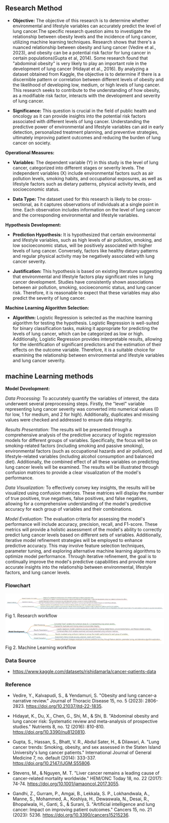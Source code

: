 
## Research Method
- **Objective:** The objective of this research is to determine whether environmental and lifestyle variables can accurately predict the level of lung cancer.The specific research question aims to investigate the relationship between obesity levels and the incidence of lung cancer, utilizing machine learning techniques. Research shows that there's a nuanced relationship between obesity and lung cancer (Vedire et al., 2023), and obesity can be a potential risk factor for lung cancer in certain populations(Gupta et al, 2014). Some research found that "abdominal obesity" is very likely to play an important role in the development of lung cancer (Hidayat et al., 2016). By analyzing a dataset obtained from Kaggle, the objective is to determine if there is a discernible pattern or correlation between different levels of obesity and the likelihood of developing low, medium, or high levels of lung cancer. This research seeks to contribute to the understanding of how obesity, as a modifiable risk factor, interacts with the development and severity of lung cancer.
  
- **Significance:** This question is crucial in the field of public health and oncology as it can provide insights into the potential risk factors associated with different levels of lung cancer. Understanding the predictive power of environmental and lifestyle variables can aid in early detection, personalized treatment planning, and preventive strategies, ultimately improving patient outcomes and reducing the burden of lung cancer on society.

**Operational Measures:**

- **Variables:** The dependent variable (Y) in this study is the level of lung cancer, categorized into different stages or severity levels. The independent variables (X) include environmental factors such as air pollution levels, smoking habits, and occupational exposures, as well as lifestyle factors such as dietary patterns, physical activity levels, and socioeconomic status.

- **Data Type:** The dataset used for this research is likely to be cross-sectional, as it captures observations of individuals at a single point in time. Each observation includes information on the level of lung cancer and the corresponding environmental and lifestyle variables.

**Hypothesis Development:**

- **Prediction Hypothesis:** It is hypothesized that certain environmental and lifestyle variables, such as high levels of air pollution, smoking, and low socioeconomic status, will be positively associated with higher levels of lung cancer. Conversely, factors like healthy dietary patterns and regular physical activity may be negatively associated with lung cancer severity.

- **Justification:** This hypothesis is based on existing literature suggesting that environmental and lifestyle factors play significant roles in lung cancer development. Studies have consistently shown associations between air pollution, smoking, socioeconomic status, and lung cancer risk. Therefore, it is reasonable to expect that these variables may also predict the severity of lung cancer.

**Machine Learning Algorithm Selection:**

- **Algorithm:** Logistic Regression is selected as the machine learning algorithm for testing the hypothesis. Logistic Regression is well-suited for binary classification tasks, making it appropriate for predicting the levels of lung cancer, which can be categorized as low or high. Additionally, Logistic Regression provides interpretable results, allowing for the identification of significant predictors and the estimation of their effects on the outcome variable. Therefore, it is a suitable choice for examining the relationship between environmental and lifestyle variables and lung cancer severity.

## machine Learning methods
**Model Development:**

*Data Processing:*
To accurately quantify the variables of interest, the data underwent several preprocessing steps. Firstly, the "level" variable representing lung cancer severity was converted into numerical values (0 for low, 1 for medium, and 2 for high). Additionally, duplicates and missing values were checked and addressed to ensure data integrity.

*Results Presentation:*
The results will be presented through a comprehensive analysis of the predictive accuracy of logistic regression models for different groups of variables. Specifically, the focus will be on smoking-related factors (including smoking and passive smoking), environmental factors (such as occupational hazards and air pollution), and lifestyle-related variables (including alcohol consumption and balanced diet). Additionally, the combined effect of all these variables on predicting lung cancer levels will be examined. The results will be illustrated through confusion matrices to provide a clear visualization of the model's performance.

*Data Visualization:*
To effectively convey key insights, the results will be visualized using confusion matrices. These matrices will display the number of true positives, true negatives, false positives, and false negatives, allowing for a comprehensive understanding of the model's predictive accuracy for each group of variables and their combinations.

*Model Evaluation:*
The evaluation criteria for assessing the model's performance will include accuracy, precision, recall, and F1-score. These metrics will provide a holistic assessment of the model's ability to correctly predict lung cancer levels based on different sets of variables. Additionally, iterative model refinement strategies will be employed to enhance predictive accuracy. This may involve feature selection techniques, parameter tuning, and exploring alternative machine learning algorithms to optimize model performance. Through iterative refinement, the goal is to continually improve the model's predictive capabilities and provide more accurate insights into the relationship between environmental, lifestyle factors, and lung cancer levels.

### Flowchart
![image](https://github.com/Rising-Stars-by-Sunshine/STATS201_Jiahe_Final/blob/5c496a810e37c543953113f5c17ac95f0a6fcd5c/method/method%20markmap.png)
Fig 1. Research workflow
![image](https://github.com/Rising-Stars-by-Sunshine/STATS201_Jiahe_Final/blob/e4961bd7820c2e5b6bc8859fabb7c5b2f1d0cc13/method/ml.png)
Fig 2. Machine Learning workflow

### Data Source
- https://www.kaggle.com/datasets/rishidamarla/cancer-patients-data



### Reference
- Vedire, Y., Kalvapudi, S., & Yendamuri, S. "Obesity and lung cancer-a narrative review." Journal of Thoracic Disease 15, no. 5 (2023): 2806-2823. https://doi.org/10.21037/jtd-22-1835.

- Hidayat, K., Du, X., Chen, G., Shi, M., & Shi, B. "Abdominal obesity and lung cancer risk: Systematic review and meta-analysis of prospective studies." Nutrients 8, no. 12 (2016): 810-810. https://doi.org/10.3390/nu8120810.

- Gupta, S., Hassan, S., Bhatt, V. R., Abdul Sater, H., & Dilawari, A. "Lung cancer trends: Smoking, obesity, and sex assessed in the Staten Island University's lung cancer patients." International Journal of General Medicine 7, no. default (2014): 333-337. https://doi.org/10.2147/IJGM.S55806.

- Stevens, M., & Nguyen, M. T. "Liver cancer remains a leading cause of cancer-related mortality worldwide." HEM/ONC Today 18, no. 22 (2017): 74-74. https://doi.org/10.1001/jamaoncol.2017.3055.

- Gandhi, Z., Gurram, P., Amgai, B., Lekkala, S. P., Lokhandwala, A., Manne, S., Mohammed, A., Koshiya, H., Dewaswala, N., Desai, R., Bhopalwala, H., Ganti, S., & Surani, S. "Artificial intelligence and lung cancer: Impact on improving patient outcomes." Cancers 15, no. 21 (2023): 5236. https://doi.org/10.3390/cancers15215236.

